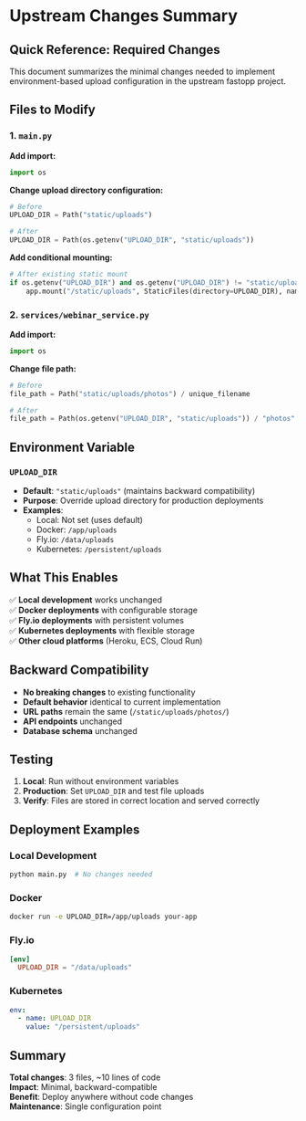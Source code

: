 # Upstream Changes Summary

## Quick Reference: Required Changes

This document summarizes the minimal changes needed to implement environment-based upload configuration in the upstream fastopp project.

## Files to Modify

### 1. `main.py`

**Add import:**
```python
import os
```

**Change upload directory configuration:**
```python
# Before
UPLOAD_DIR = Path("static/uploads")

# After  
UPLOAD_DIR = Path(os.getenv("UPLOAD_DIR", "static/uploads"))
```

**Add conditional mounting:**
```python
# After existing static mount
if os.getenv("UPLOAD_DIR") and os.getenv("UPLOAD_DIR") != "static/uploads":
    app.mount("/static/uploads", StaticFiles(directory=UPLOAD_DIR), name="uploads")
```

### 2. `services/webinar_service.py`

**Add import:**
```python
import os
```

**Change file path:**
```python
# Before
file_path = Path("static/uploads/photos") / unique_filename

# After
file_path = Path(os.getenv("UPLOAD_DIR", "static/uploads")) / "photos" / unique_filename
```

## Environment Variable

### `UPLOAD_DIR`
- **Default**: `"static/uploads"` (maintains backward compatibility)
- **Purpose**: Override upload directory for production deployments
- **Examples**:
  - Local: Not set (uses default)
  - Docker: `/app/uploads`
  - Fly.io: `/data/uploads`
  - Kubernetes: `/persistent/uploads`

## What This Enables

✅ **Local development** works unchanged  
✅ **Docker deployments** with configurable storage  
✅ **Fly.io deployments** with persistent volumes  
✅ **Kubernetes deployments** with flexible storage  
✅ **Other cloud platforms** (Heroku, ECS, Cloud Run)  

## Backward Compatibility

- **No breaking changes** to existing functionality
- **Default behavior** identical to current implementation
- **URL paths** remain the same (`/static/uploads/photos/`)
- **API endpoints** unchanged
- **Database schema** unchanged

## Testing

1. **Local**: Run without environment variables
2. **Production**: Set `UPLOAD_DIR` and test file uploads
3. **Verify**: Files are stored in correct location and served correctly

## Deployment Examples

### Local Development
```bash
python main.py  # No changes needed
```

### Docker
```bash
docker run -e UPLOAD_DIR=/app/uploads your-app
```

### Fly.io
```toml
[env]
  UPLOAD_DIR = "/data/uploads"
```

### Kubernetes
```yaml
env:
  - name: UPLOAD_DIR
    value: "/persistent/uploads"
```

## Summary

**Total changes**: 3 files, ~10 lines of code  
**Impact**: Minimal, backward-compatible  
**Benefit**: Deploy anywhere without code changes  
**Maintenance**: Single configuration point
